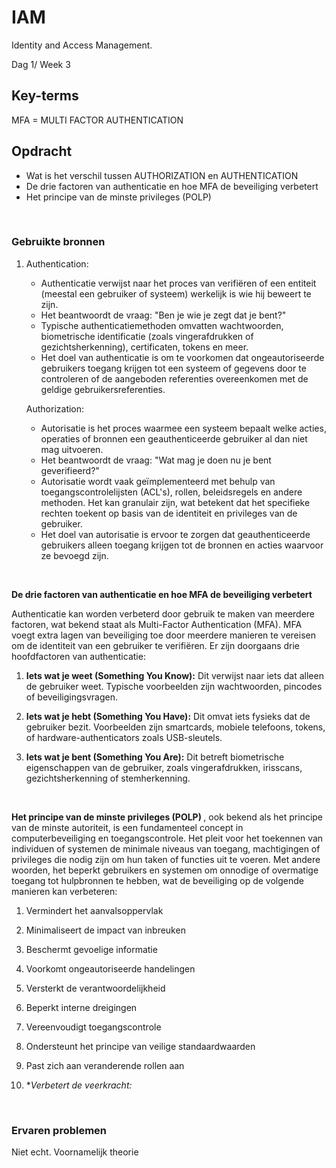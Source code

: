 # IAM
Identity and Access Management.

Dag 1/ Week 3

## Key-terms
MFA = MULTI FACTOR AUTHENTICATION

## Opdracht
- Wat is het verschil tussen AUTHORIZATION en AUTHENTICATION
- De drie factoren van authenticatie en hoe MFA de beveiliging verbetert
- Het principe van de minste privileges (POLP)
<br>

### Gebruikte bronnen

1. Authentication: 

   - Authenticatie verwijst naar het proces van verifiëren of een entiteit (meestal een gebruiker of systeem) werkelijk is wie hij beweert te zijn.
   - Het beantwoordt de vraag: "Ben je wie je zegt dat je bent?"
   - Typische authenticatiemethoden omvatten wachtwoorden, biometrische identificatie (zoals vingerafdrukken of gezichtsherkenning), certificaten, tokens en meer.
   - Het doel van authenticatie is om te voorkomen dat ongeautoriseerde gebruikers toegang krijgen tot een systeem of gegevens door te controleren of de aangeboden referenties overeenkomen met de geldige gebruikersreferenties.

   Authorization:
   - Autorisatie is het proces waarmee een systeem bepaalt welke acties, operaties of bronnen een geauthenticeerde gebruiker al dan niet mag uitvoeren.
   - Het beantwoordt de vraag: "Wat mag je doen nu je bent geverifieerd?"
   - Autorisatie wordt vaak geïmplementeerd met behulp van toegangscontrolelijsten (ACL's), rollen, beleidsregels en andere methoden. Het kan granulair zijn, wat betekent dat het specifieke rechten toekent op basis van de identiteit en privileges van de gebruiker.
   - Het doel van autorisatie is ervoor te zorgen dat geauthenticeerde gebruikers alleen toegang krijgen tot de bronnen en acties waarvoor ze bevoegd zijn.

<br>

<b> De drie factoren van authenticatie en hoe MFA de beveiliging verbetert </b>

Authenticatie kan worden verbeterd door gebruik te maken van meerdere factoren, wat bekend staat als Multi-Factor Authentication (MFA). MFA voegt extra lagen van beveiliging toe door meerdere manieren te vereisen om de identiteit van een gebruiker te verifiëren. Er zijn doorgaans drie hoofdfactoren van authenticatie:

1. **Iets wat je weet (Something You Know):** Dit verwijst naar iets dat alleen de gebruiker weet. Typische voorbeelden zijn wachtwoorden, pincodes of beveiligingsvragen.

2. **Iets wat je hebt (Something You Have):** Dit omvat iets fysieks dat de gebruiker bezit. Voorbeelden zijn smartcards, mobiele telefoons, tokens, of hardware-authenticators zoals USB-sleutels.

3. **Iets wat je bent (Something You Are):** Dit betreft biometrische eigenschappen van de gebruiker, zoals vingerafdrukken, irisscans, gezichtsherkenning of stemherkenning.

<br>

<b>Het principe van de minste privileges (POLP) </b>, ook bekend als het principe van de minste autoriteit, is een fundamenteel concept in computerbeveiliging en toegangscontrole. Het pleit voor het toekennen van individuen of systemen de minimale niveaus van toegang, machtigingen of privileges die nodig zijn om hun taken of functies uit te voeren. Met andere woorden, het beperkt gebruikers en systemen om onnodige of overmatige toegang tot hulpbronnen te hebben, wat de beveiliging op de volgende manieren kan verbeteren:

1. Vermindert het aanvalsoppervlak

2. Minimaliseert de impact van inbreuken
3. Beschermt gevoelige informatie

4. Voorkomt ongeautoriseerde handelingen

5. Versterkt de verantwoordelijkheid

6. Beperkt interne dreigingen

7. Vereenvoudigt toegangscontrole

8. Ondersteunt het principe van veilige standaardwaarden

9. Past zich aan veranderende rollen aan

10. **Verbetert de veerkracht:*

<br>

### Ervaren problemen
Niet echt. Voornamelijk theorie

